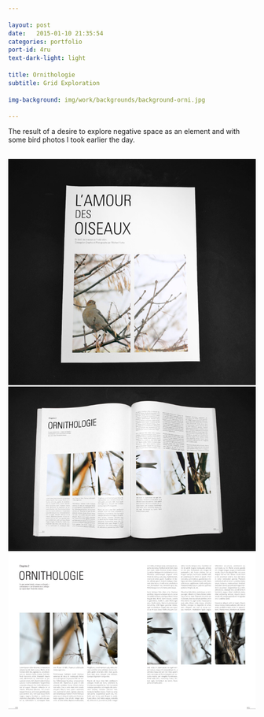 ```yaml
---

layout: post
date:   2015-01-10 21:35:54
categories: portfolio
port-id: 4ru
text-dark-light: light

title: Ornithologie
subtitle: Grid Exploration

img-background: img/work/backgrounds/background-orni.jpg

---
```


The result of a desire to explore negative space as an element and with some bird photos I took earlier the day.

<div class="image-container">
    <img class="clear" src=""/>
    <img class="w2" src="./img/work/orni/orni-cover.jpg"/>
    <img class="w2" src="./img/work/orni/orni-book.jpg"/>
    <img class="w2" src="./img/work/orni/orni-spread.jpg"/>
</div>